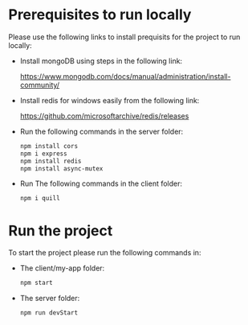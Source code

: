 # Prerequisites to run locally
<!-- UL -->
Please use the following links to install prequisits for the project to run locally:

* Install mongoDB using steps in the following link: 

    https://www.mongodb.com/docs/manual/administration/install-community/

* Install redis for windows easily from the following link: 

    https://github.com/microsoftarchive/redis/releases

* Run the following commands in the server folder:
    <!-- Code Blocks -->
    ```bash
    npm install cors
    npm i express
    npm install redis
    npm install async-mutex
    ```

* Run The following commands in the client folder:
    <!-- Code Blocks -->
    ```bash
    npm i quill
    ```


# Run the project
To start the project please run the following commands in:
<!-- UL -->
* The client/my-app folder:
    <!-- Code Blocks -->
    ```bash
    npm start
    ```
* The server folder:
    <!-- Code Blocks -->
    ```bash
    npm run devStart
    ```